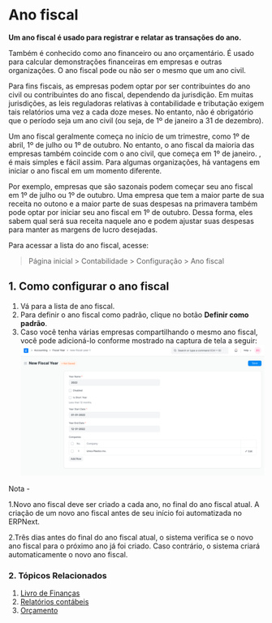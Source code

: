 # Ano fiscal


**Um ano fiscal é usado para registrar e relatar as transações do ano.**


Também é conhecido como ano financeiro ou ano orçamentário. É usado para calcular demonstrações financeiras em empresas e outras organizações. O ano fiscal pode ou não ser o mesmo que um ano civil.


Para fins fiscais, as empresas podem optar por ser contribuintes do ano civil ou contribuintes do ano fiscal, dependendo da jurisdição. Em muitas jurisdições, as leis reguladoras relativas à contabilidade e tributação exigem tais relatórios uma vez a cada doze meses. No entanto, não é obrigatório que o período seja um ano civil (ou seja, de 1º de janeiro a 31 de dezembro).


Um ano fiscal geralmente começa no início de um trimestre, como 1º de abril, 1º de julho ou 1º de outubro. No entanto, o ano fiscal da maioria das empresas também coincide com o ano civil, que começa em 1º de janeiro. , é mais simples e fácil assim. Para algumas organizações, há vantagens em iniciar o ano fiscal em um momento diferente.


Por exemplo, empresas que são sazonais podem começar seu ano fiscal em 1º de julho ou 1º de outubro. Uma empresa que tem a maior parte de sua receita no outono e a maior parte de suas despesas na primavera também pode optar por iniciar seu ano fiscal em 1º de outubro. Dessa forma, eles sabem qual será sua receita naquele ano e podem ajustar suas despesas para manter as margens de lucro desejadas.


Para acessar a lista do ano fiscal, acesse:



> 
> Página inicial > Contabilidade > Configuração > Ano fiscal
> 
> 
> 


## 1. Como configurar o ano fiscal


1. Vá para a lista de ano fiscal.
2. Para definir o ano fiscal como padrão, clique no botão **Definir como padrão**.
3. Caso você tenha várias empresas compartilhando o mesmo ano fiscal, você pode adicioná-lo conforme mostrado na captura de tela a seguir: ![Fiscal Year](/files/fiscal-year.png )


Nota -


1.Novo ano fiscal deve ser criado a cada ano, no final do ano fiscal atual. A criação de um novo ano fiscal antes de seu início foi automatizada no ERPNext.


2.Três dias antes do final do ano fiscal atual, o sistema verifica se o novo ano fiscal para o próximo ano já foi criado. Caso contrário, o sistema criará automaticamente o novo ano fiscal.


### 2. Tópicos Relacionados


1. [Livro de Finanças](/docs/pt/accounts/finance-book)
2. [Relatórios contábeis](/docs/pt/accounts/accounting-reports)
3. [Orçamento](/docs/pt/accounts/budgeting)
